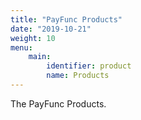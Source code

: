 ```yaml
---
title: "PayFunc Products"
date: "2019-10-21"
weight: 10
menu: 
    main:
        identifier: product
        name: Products
---
```

The PayFunc Products.
